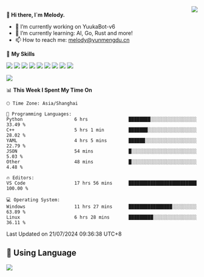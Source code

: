 <a href="#">
  <img align="right" src="https://github-readme-stats.vercel.app/api?username=melodyyuuka&count_private=true&show_icons=true" />
</a>

**👋 Hi there, I`m Melody.**

- 🔭 I’m currently working on YuukaBot-v6
- 🌱 I’m currently learning: AI, Go, Rust and more!
- 📫 How to reach me: melody@yunmengdu.cn

🌟 **My Skills** 

![](https://img.shields.io/badge/-Python-3e74a2?style=flat-square&logo=Python&logoColor=fff)
![](https://img.shields.io/badge/-Java-007396?style=flat-square&logo=OpenJDK&logoColor=fff)
![](https://img.shields.io/badge/-Node.js-339933?style=flat-square&logo=Node.js&logoColor=fff)
![](https://img.shields.io/badge/-Git-f05032?style=flat-square&logo=git&logoColor=fff)
![](https://img.shields.io/badge/-PostgreSQL-4169e1?style=flat-square&logo=PostgreSQL&logoColor=fff)
![](https://img.shields.io/badge/-Rust-000000?style=flat-square&logo=rust&logoColor=fff)
![](https://img.shields.io/badge/-VSCode-007acc?style=flat-square&logo=Visual-Studio-Code&logoColor=fff)
![](https://img.shields.io/badge/-FastAPI-009688?style=flat-square&logo=FastAPI&logoColor=fff)
![](https://img.shields.io/badge/-Linux-000000?style=flat-square&logo=Linux&logoColor=fff)


![](https://wakatime.com/badge/user/fa6dc0e2-47c5-4d2d-ae45-69fec6f2122c.svg)

<!--START_SECTION:waka-->
📊 **This Week I Spent My Time On** 

```text
🕑︎ Time Zone: Asia/Shanghai

💬 Programming Languages: 
Python                   6 hrs               ████████░░░░░░░░░░░░░░░░░   33.49 % 
C++                      5 hrs 1 min         ███████░░░░░░░░░░░░░░░░░░   28.02 % 
YAML                     4 hrs 5 mins        ██████░░░░░░░░░░░░░░░░░░░   22.79 % 
JSON                     54 mins             █░░░░░░░░░░░░░░░░░░░░░░░░    5.03 % 
Other                    48 mins             █░░░░░░░░░░░░░░░░░░░░░░░░    4.48 % 

🔥 Editors: 
VS Code                  17 hrs 56 mins      █████████████████████████   100.00 % 

💻 Operating System: 
Windows                  11 hrs 27 mins      ████████████████░░░░░░░░░   63.89 % 
Linux                    6 hrs 28 mins       █████████░░░░░░░░░░░░░░░░   36.11 % 
```


 Last Updated on 21/07/2024 09:36:38 UTC+8
<!--END_SECTION:waka-->

## 🥰 **Using Language**

![](https://github-readme-stats.vercel.app/api/wakatime?username=MelodyYuyuko&layout=compact&hide_border=true)
